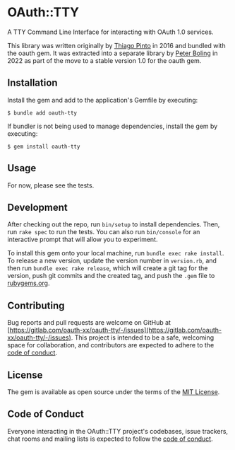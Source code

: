 # OAuth::TTY

A TTY Command Line Interface for interacting with OAuth 1.0 services.

This library was written originally by [Thiago Pinto](https://github.com/thiagopintodev) in 2016 and bundled with the oauth gem.
It was extracted into a separate library by [Peter Boling](https://railsbling.com) in 2022 as part of the move to a stable version 1.0 for the oauth gem.

## Installation

Install the gem and add to the application's Gemfile by executing:

    $ bundle add oauth-tty

If bundler is not being used to manage dependencies, install the gem by executing:

    $ gem install oauth-tty

## Usage

For now, please see the tests.

## Development

After checking out the repo, run `bin/setup` to install dependencies. Then, run `rake spec` to run the tests. You can also run `bin/console` for an interactive prompt that will allow you to experiment.

To install this gem onto your local machine, run `bundle exec rake install`. To release a new version, update the version number in `version.rb`, and then run `bundle exec rake release`, which will create a git tag for the version, push git commits and the created tag, and push the `.gem` file to [rubygems.org](https://rubygems.org).

## Contributing

Bug reports and pull requests are welcome on GitHub at [https://gitlab.com/oauth-xx/oauth-tty/-/issues](https://gitlab.com/oauth-xx/oauth-tty/-/issues). This project is intended to be a safe, welcoming space for collaboration, and contributors are expected to adhere to the [code of conduct](https://gitlab.com/oauth-xx/oauth-tty/-/blob/main/CODE_OF_CONDUCT.md).

## License

The gem is available as open source under the terms of the [MIT License](https://opensource.org/licenses/MIT).

## Code of Conduct

Everyone interacting in the OAuth::TTY project's codebases, issue trackers, chat rooms and mailing lists is expected to follow the [code of conduct](https://gitlab.com/oauth-xx/oauth-tty/-/blob/main/CODE_OF_CONDUCT.md).
